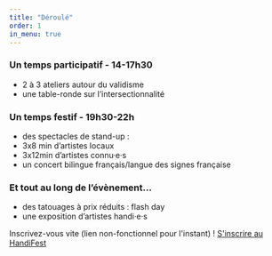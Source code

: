 ```yaml
---
title: "Déroulé"
order: 1
in_menu: true
---
```

### Un temps participatif - 14-17h30

- 2 à 3 ateliers autour du validisme
- une table-ronde sur l’intersectionnalité 

### Un temps festif - 19h30-22h

- des spectacles de <span lang="en">stand-up</span> : 
- 3x8 min d’artistes locaux
- 3x12min d’artistes connu·e·s
- un concert bilingue français/langue des signes française 

### Et tout au long de l’évènement...
- des tatouages à prix réduits : <span lang="en">flash day</span>
- une exposition d’artistes handi·e·s



Inscrivez-vous vite (lien non-fonctionnel pour l'instant) !
<a href="#" class="bouton">S'inscrire au HandiFest</a> 